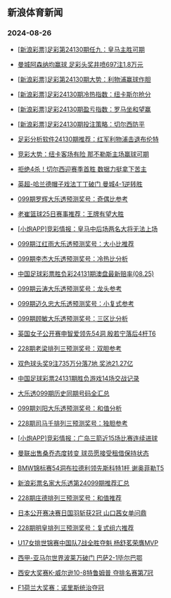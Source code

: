 ## 新浪体育新闻 
### 2024-08-26

+ [[新浪彩票]足彩第24130期任九：皇马主胜可期](https://sports.sina.com.cn/l/2024-08-25/doc-inckvenn1027704.shtml)

+ [曼城阿森纳均赢球 足彩头奖井喷697注1.8万元](https://sports.sina.com.cn/l/2024-08-25/doc-inckvent6277775.shtml)

+ [[新浪彩票]足彩第24130期大势：利物浦赢球作胆](https://sports.sina.com.cn/l/2024-08-25/doc-inckvenn1027543.shtml)

+ [[新浪彩票]足彩24130期冷热指数：纽卡斯尔抢分](https://sports.sina.com.cn/l/2024-08-25/doc-inckvenn1028262.shtml)

+ [[新浪彩票]足彩24130期盈亏指数：罗马坐和望赢](https://sports.sina.com.cn/l/2024-08-25/doc-inckvenp7805138.shtml)

+ [[新浪彩票]足彩24130期投注策略：切尔西防平](https://sports.sina.com.cn/l/2024-08-25/doc-inckvenr9513513.shtml)

+ [足彩分析软件24130期推荐：红军利物浦击退布伦特](https://sports.sina.com.cn/l/2024-08-25/doc-inckvenr9510814.shtml)

+ [竞彩大势：纽卡客场有险 那不勒斯主场赢球可期](https://sports.sina.com.cn/l/2024-08-25/doc-inckvenr9514098.shtml)

+ [拒绝4杀！切尔西迎赛季首胜 数据力挺拿下苦主](https://sports.sina.com.cn/l/2024-08-25/doc-inckvrap6063370.shtml)

+ [英超-哈兰德帽子戏法丁丁破门 曼城4-1逆转胜](https://sports.sina.com.cn/g/pl/2024-08-25/doc-inckvkum7681659.shtml)

+ [099期罗辉大乐透预测奖号：奇偶比参考](https://sports.sina.com.cn/l/2024-08-25/doc-inckupqu1361397.shtml)

+ [老崔篮球25日赛事推荐：王牌有望大胜](https://sports.sina.com.cn/l/2024-08-25/doc-inckvvkf7495601.shtml)

+ [[小炮APP]竞彩情报：皇马中后场两名大将无法上场](https://sports.sina.com.cn/l/2024-08-25/doc-inckvvkf7477583.shtml)

+ [099期江红雨大乐透预测奖号：大小比推荐](https://sports.sina.com.cn/l/2024-08-25/doc-inckupqu1361564.shtml)

+ [099期李杰大乐透预测奖号：冷热比分析](https://sports.sina.com.cn/l/2024-08-25/doc-inckvvke0713181.shtml)

+ [中国足球彩票胜负彩24131期澳盘最新赔率(08.25)](https://sports.sina.com.cn/l/2024-08-25/doc-inckvvkf7483260.shtml)

+ [099期云涛大乐透预测奖号：龙头参考](https://sports.sina.com.cn/l/2024-08-25/doc-inckvvkf7490258.shtml)

+ [099期迈久忠大乐透预测奖号：小复式参考](https://sports.sina.com.cn/l/2024-08-25/doc-inckvvke0713047.shtml)

+ [099期顾敏大乐透预测奖号：三区比分析](https://sports.sina.com.cn/l/2024-08-25/doc-inckvvke0712970.shtml)

+ [英国女子公开赛申智爱领先54洞 殷若宁落后4杆T6](https://sports.sina.com.cn/golf/lpga/2024-08-25/doc-inckvkuk0911744.shtml)

+ [228期老梁排列三预测奖号：双胆参考](https://sports.sina.com.cn/l/2024-08-25/doc-inckvzsa0590384.shtml)

+ [双色球头奖9注735万分落7地 奖池21.27亿](https://sports.sina.com.cn/l/2024-08-25/doc-inckwspz5588997.shtml)

+ [中国足球彩票24131期胜负游戏14场交战记录](https://sports.sina.com.cn/l/2024-08-25/doc-inckvvkf7483685.shtml)

+ [大乐透099期历史同期号码全汇总](https://sports.sina.com.cn/l/2024-08-25/doc-inckvzsc7371788.shtml)

+ [099期刘阳大乐透预测奖号：和值分析](https://sports.sina.com.cn/l/2024-08-25/doc-inckvvke0712438.shtml)

+ [228期司马千排列三预测奖号：独胆参考](https://sports.sina.com.cn/l/2024-08-25/doc-inckvvke0719802.shtml)

+ [[小炮APP]竞彩情报：广岛三箭近15场比赛连续进球](https://sports.sina.com.cn/l/2024-08-25/doc-inckupqx9841765.shtml)

+ [曼联出售桑乔态度转变 球员愿接受租借保持状态](https://sports.sina.com.cn/g/pl/2024-08-25/doc-inckvzsa0612088.shtml)

+ [BMW锦标赛54洞布拉德利领先斯科特1杆 谢奥菲勒T5](https://sports.sina.com.cn/golf/pgatour/2024-08-25/doc-inckvkup9402355.shtml)

+ [新浪彩票名家大乐透第24099期推荐汇总](https://sports.sina.com.cn/l/2024-08-25/doc-inckvzsf9083974.shtml)

+ [228期庄德排列三预测奖号：和值推荐](https://sports.sina.com.cn/l/2024-08-25/doc-inckvvke0718814.shtml)

+ [日本公开赛决赛日国羽斩获2冠 山口茜女单问鼎](https://sports.sina.com.cn/others/badmin/2024-08-25/doc-inckvzsa0596353.shtml)

+ [228期明皇排列三预测奖号：复式组六推荐](https://sports.sina.com.cn/l/2024-08-25/doc-inckvzsf9080873.shtml)

+ [U17女排世锦赛中国队7战全胜夺魁 杨舒茗荣膺MVP](https://sports.sina.com.cn/others/volleyball/2024-08-25/doc-inckvkuk0928422.shtml)

+ [西甲-亚马尔世界波莱万破门 巴萨2-1毕尔巴鄂](https://sports.sina.com.cn/g/laliga/2024-08-25/doc-inckvkuk0905212.shtml)

+ [西安大奖赛K-威尔逊10-8特鲁姆普 夺排名赛第7冠](https://sports.sina.com.cn/others/snooker/2024-08-26/doc-inckwspz5601439.shtml)

+ [F1荷兰大奖赛：诺里斯统治夺冠](https://sports.sina.com.cn/motorracing/f1/newsall/2024-08-25/doc-inckwspx8823546.shtml)

